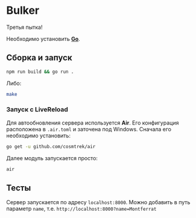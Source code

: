 # Bulker

Третья пытка!

Необходимо установить **[Go](https://go.dev/dl/)**.

## Сборка и запуск

```sh
npm run build && go run . 
```

Либо:
```sh
make
```

### Запуск с LiveReload

Для автообновления сервера используется **Air**. Его конфигурация расположена в `.air.toml` и заточена под Windows. Сначала его необходимо установить:
```sh
go get -u github.com/cosmtrek/air
```

Далее модуль запускается просто:
```sh
air
```

## Тесты

Сервер запускается по адресу `localhost:8000`. Можно добавить в путь параметр `name`, т.е. `http://localhost:8000?name=Montferrat`
